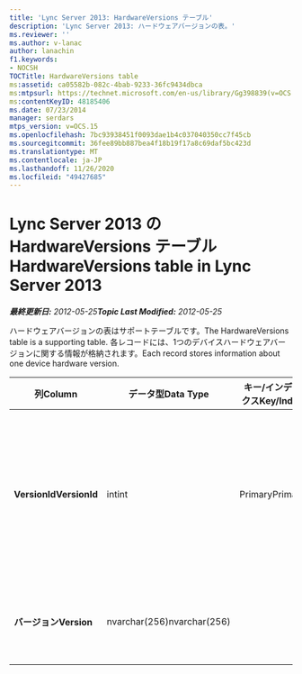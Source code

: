 ```yaml
---
title: 'Lync Server 2013: HardwareVersions テーブル'
description: 'Lync Server 2013: ハードウェアバージョンの表。'
ms.reviewer: ''
ms.author: v-lanac
author: lanachin
f1.keywords:
- NOCSH
TOCTitle: HardwareVersions table
ms:assetid: ca05582b-082c-4bab-9233-36fc9434dbca
ms:mtpsurl: https://technet.microsoft.com/en-us/library/Gg398839(v=OCS.15)
ms:contentKeyID: 48185406
ms.date: 07/23/2014
manager: serdars
mtps_version: v=OCS.15
ms.openlocfilehash: 7bc93938451f0093dae1b4c037040350cc7f45cb
ms.sourcegitcommit: 36fee89bb887bea4f18b19f17a8c69daf5bc423d
ms.translationtype: MT
ms.contentlocale: ja-JP
ms.lasthandoff: 11/26/2020
ms.locfileid: "49427685"
---
```

# <a name="hardwareversions-table-in-lync-server-2013"></a><span data-ttu-id="27a90-103">Lync Server 2013 の HardwareVersions テーブル</span><span class="sxs-lookup"><span data-stu-id="27a90-103">HardwareVersions table in Lync Server 2013</span></span>

<div data-xmlns="http://www.w3.org/1999/xhtml">

<div class="topic" data-xmlns="http://www.w3.org/1999/xhtml" data-msxsl="urn:schemas-microsoft-com:xslt" data-cs="https://msdn.microsoft.com/">

<div data-asp="https://msdn2.microsoft.com/asp">



</div>

<div id="mainSection">

<div id="mainBody"><span data-ttu-id="27a90-104">

<span> </span></span><span class="sxs-lookup"><span data-stu-id="27a90-104">

<span> </span></span></span>

<span data-ttu-id="27a90-105">_**最終更新日:** 2012-05-25_</span><span class="sxs-lookup"><span data-stu-id="27a90-105">_**Topic Last Modified:** 2012-05-25_</span></span>

<span data-ttu-id="27a90-106">ハードウェアバージョンの表はサポートテーブルです。</span><span class="sxs-lookup"><span data-stu-id="27a90-106">The HardwareVersions table is a supporting table.</span></span> <span data-ttu-id="27a90-107">各レコードには、1つのデバイスハードウェアバージョンに関する情報が格納されます。</span><span class="sxs-lookup"><span data-stu-id="27a90-107">Each record stores information about one device hardware version.</span></span>


<table>
<colgroup>
<col style="width: 25%" />
<col style="width: 25%" />
<col style="width: 25%" />
<col style="width: 25%" />
</colgroup>
<thead>
<tr class="header">
<th><span data-ttu-id="27a90-108">列</span><span class="sxs-lookup"><span data-stu-id="27a90-108">Column</span></span></th>
<th><span data-ttu-id="27a90-109">データ型</span><span class="sxs-lookup"><span data-stu-id="27a90-109">Data Type</span></span></th>
<th><span data-ttu-id="27a90-110">キー/インデックス</span><span class="sxs-lookup"><span data-stu-id="27a90-110">Key/Index</span></span></th>
<th><span data-ttu-id="27a90-111">詳細</span><span class="sxs-lookup"><span data-stu-id="27a90-111">Details</span></span></th>
</tr>
</thead>
<tbody>
<tr class="odd">
<td><p><span data-ttu-id="27a90-112"><strong>VersionId</strong></span><span class="sxs-lookup"><span data-stu-id="27a90-112"><strong>VersionId</strong></span></span></p></td>
<td><p><span data-ttu-id="27a90-113">int</span><span class="sxs-lookup"><span data-stu-id="27a90-113">int</span></span></p></td>
<td><p><span data-ttu-id="27a90-114">Primary</span><span class="sxs-lookup"><span data-stu-id="27a90-114">Primary</span></span></p></td>
<td><p><span data-ttu-id="27a90-115">このハードウェアバージョンを識別する一意の番号。</span><span class="sxs-lookup"><span data-stu-id="27a90-115">Unique number identifying this hardware version.</span></span></p></td>
</tr>
<tr class="even">
<td><p><span data-ttu-id="27a90-116"><strong>バージョン</strong></span><span class="sxs-lookup"><span data-stu-id="27a90-116"><strong>Version</strong></span></span></p></td>
<td><p><span data-ttu-id="27a90-117">nvarchar(256)</span><span class="sxs-lookup"><span data-stu-id="27a90-117">nvarchar(256)</span></span></p></td>
<td><p> </p></td>
<td><p><span data-ttu-id="27a90-118">ハードウェアのバージョン。</span><span class="sxs-lookup"><span data-stu-id="27a90-118">Hardware version.</span></span></p></td>
</tr>
</tbody>
</table><span data-ttu-id="27a90-119">


</div>

<span> </span>

</div>

</div>

</span><span class="sxs-lookup"><span data-stu-id="27a90-119">


</div>

<span> </span>

</div>

</div>

</span></span></div>

